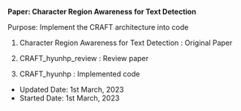 **Paper: Character Region Awareness for Text Detection**

Purpose: Implement the CRAFT architecture into code

1. Character Region Awareness for Text Detection : Original Paper

2. CRAFT_hyunhp_review : Review paper

3. CRAFT_hyunhp : Implemented code

- Updated Date: 1st March, 2023
- Started Date: 1st March, 2023
